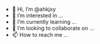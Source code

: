 - 👋 Hi, I’m @ahkjxy
- 👀 I’m interested in ...
- 🌱 I’m currently learning ...
- 💞️ I’m looking to collaborate on ...
- 📫 How to reach me ...

<!---
ahkjxy/ahkjxy is a ✨ special ✨ repository because its `README.md` (this file) appears on your GitHub profile.
You can click the Preview link to take a look at your changes.
--->
